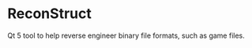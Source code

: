 ReconStruct
===========

Qt 5 tool to help reverse engineer binary file formats, such as game files.
